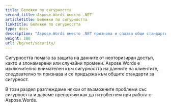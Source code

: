 ```yaml
---
title: Бележки по сигурността
second_title: Aspose.Words вместо .NET
articleTitle: Бележки по сигурността
linktitle: Бележки по сигурността
type: docs
description: "Aspose.Words вместо .NET признава и спазва общи стандарти за сигурност, за да гарантира високо ниво на сигурност на данните. Вижте възможните проблеми със сигурността и препоръки за това как да се избегне използването им C#."
weight: 100
url: /bg/net/security/
---
```


Сигурността помага за защита на данните от неоторизиран достъп, както и злонамерени или случайни промени. Aspose.Words е изключително внимателен към сигурността на данните на клиентите, следователно тя признава и се придържа към общите стандарти за сигурност.

В този раздел разглеждаме някои от възможните проблеми със сигурността и даваме препоръки как да ги избегнем при работа с Aspose.Words.